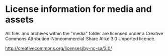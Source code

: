 License information for media and assets
========================================

All files and archives within the "media" folder are licensed under a Creative Commons Attribution-Noncommercial-Share Alike 3.0 Unported licence.

http://creativecommons.org/licenses/by-nc-sa/3.0/
